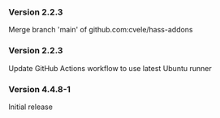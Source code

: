 ### Version 2.2.3
Merge branch 'main' of github.com:cvele/hass-addons

### Version 2.2.3
Update GitHub Actions workflow to use latest Ubuntu runner

### Version 4.4.8-1
Initial release


